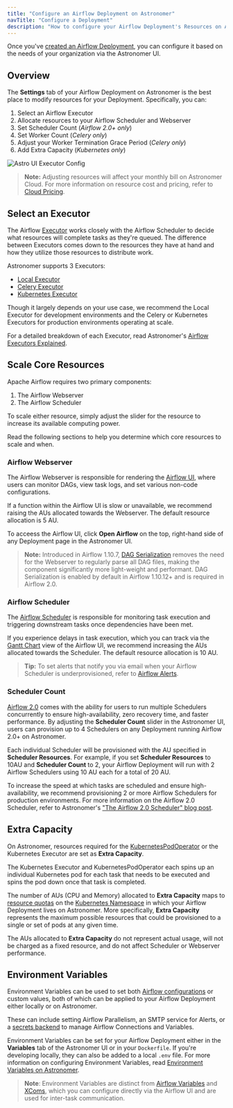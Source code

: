 ```yaml
---
title: "Configure an Airflow Deployment on Astronomer"
navTitle: "Configure a Deployment"
description: "How to configure your Airflow Deployment's Resources on Astronomer."
---
```


Once you've [created an Airflow Deployment](https://www.astronomer.io/docs/cloud/stable/deploy/deploy-cli), you can configure it based on the needs of your organization via the Astronomer UI.

## Overview

The **Settings** tab of your Airflow Deployment on Astronomer is the best place to modify resources for your Deployment. Specifically, you can:

1. Select an Airflow Executor
2. Allocate resources to your Airflow Scheduler and Webserver
3. Set Scheduler Count (*Airflow 2.0+ only*)
4. Set Worker Count (*Celery only*)
5. Adjust your Worker Termination Grace Period (*Celery only*)
6. Add Extra Capacity (*Kubernetes only*)

![Astro UI Executor Config](https://assets2.astronomer.io/main/docs/astronomer-ui/v0.23-astro-UI-executor.png)

> **Note:** Adjusting resources will affect your monthly bill on Astronomer Cloud. For more information on resource cost and pricing, refer to [Cloud Pricing](https://www.astronomer.io/docs/cloud/stable/resources/pricing).

## Select an Executor

The Airflow [Executor](https://airflow.apache.org/docs/apache-airflow/stable/executor/index.html) works closely with the Airflow Scheduler to decide what resources will complete tasks as they're queued. The difference between Executors comes down to the resources they have at hand and how they utilize those resources to distribute work.

Astronomer supports 3 Executors:

- [Local Executor](https://airflow.apache.org/docs/apache-airflow/stable/executor/local.html)
- [Celery Executor](https://airflow.apache.org/docs/apache-airflow/stable/executor/celery.html)
- [Kubernetes Executor](https://airflow.apache.org/docs/apache-airflow/stable/executor/kubernetes.html)

Though it largely depends on your use case, we recommend the Local Executor for development environments and the Celery or Kubernetes Executors for production environments operating at scale.

For a detailed breakdown of each Executor, read Astronomer's [Airflow Executors Explained](https://www.astronomer.io/guides/airflow-executors-explained).

## Scale Core Resources

Apache Airflow requires two primary components:

1. The Airflow Webserver
2. The Airflow Scheduler

To scale either resource, simply adjust the slider for the resource to increase its available computing power.

Read the following sections to help you determine which core resources to scale and when.

### Airflow Webserver

The Airflow Webserver is responsible for rendering the [Airflow UI](https://airflow.apache.org/docs/apache-airflow/stable/ui.html), where users can monitor DAGs, view task logs, and set various non-code configurations. 

If a function within the Airflow UI is slow or unavailable, we recommend raising the AUs allocated towards the Webserver. The default resource allocation is 5 AU.

To acceess the Airflow UI, click **Open Airflow** on the top, right-hand side of any Deployment page in the Astronomer UI.

> **Note:** Introduced in Airflow 1.10.7, [DAG Serialization](https://airflow.apache.org/docs/apache-airflow/stable/dag-serialization.html?highlight=dag%20serialization) removes the need for the Webserver to regularly parse all DAG files, making the component significantly more light-weight and performant. DAG Serialization is enabled by default in Airflow 1.10.12+ and is required in Airflow 2.0.

### Airflow Scheduler

The [Airflow Scheduler](https://airflow.apache.org/docs/apache-airflow/stable/scheduler.html) is responsible for monitoring task execution and triggering downstream tasks once dependencies have been met.

If you experience delays in task execution, which you can track via the [Gantt Chart](https://airflow.apache.org/docs/apache-airflow/stable/ui.html#gantt-chart) view of the Airflow UI, we recommend increasing the AUs allocated towards the Scheduler. The default resource allocation is 10 AU.

> **Tip:** To set alerts that notify you via email when your Airflow Scheduler is underprovisioned, refer to [Airflow Alerts](/docs/cloud/stable/customize-airflow/airflow-alerts/).

### Scheduler Count

[Airflow 2.0](https://www.astronomer.io/docs/cloud/stable/customize-airflow/upgrade-to-airflow-2) comes with the ability for users to run multiple Schedulers concurrently to ensure high-availability, zero recovery time, and faster performance. By adjusting the **Scheduler Count** slider in the Astronomer UI, users can provision up to 4 Schedulers on any Deployment running Airflow 2.0+ on Astronomer.

Each individual Scheduler will be provisioned with the AU specified in **Scheduler Resources**. For example, if you set **Scheduler Resources** to 10AU and **Scheduler Count** to 2, your Airflow Deployment will run with 2 Airflow Schedulers using 10 AU each for a total of 20 AU.

To increase the speed at which tasks are scheduled and ensure high-availability, we recommend provisioning 2 or more Airflow Schedulers for production environments. For more information on the Airflow 2.0 Scheduler, refer to Astronomer's ["The Airflow 2.0 Scheduler" blog post](https://www.astronomer.io/blog/airflow-2-scheduler).

## Extra Capacity

On Astronomer, resources required for the [KubernetesPodOperator](https://www.astronomer.io/docs/cloud/stable/customize-airflow/kubepodoperator) or the Kubernetes Executor are set as **Extra Capacity**.

The Kubernetes Executor and KubernetesPodOperator each spins up an individual Kubernetes pod for each task that needs to be executed and spins the pod down once that task is completed.

The number of AUs (CPU and Memory) allocated to **Extra Capacity** maps to [resource quotas](https://kubernetes.io/docs/concepts/policy/resource-quotas/) on the [Kubernetes Namespace](https://kubernetes.io/docs/concepts/overview/working-with-objects/namespaces/) in which your Airflow Deployment lives on Astronomer. More specifically, **Extra Capacity** represents the maximum possible resources that could be provisioned to a single or set of pods at any given time.

The AUs allocated to **Extra Capacity** do not represent actual usage, will not be charged as a fixed resource, and do not affect Scheduler or Webserver performance.

## Environment Variables

Environment Variables can be used to set both [Airflow configurations](https://airflow.apache.org/docs/apache-airflow/stable/configurations-ref.html) or custom values, both of which can be applied to your Airflow Deployment either locally or on Astronomer.

These can include setting Airflow Parallelism, an SMTP service for Alerts, or a [secrets backend](https://www.astronomer.io/docs/cloud/stable/customize-airflow/secrets-backend) to manage Airflow Connections and Variables.

Environment Variables can be set for your Airflow Deployment either in the **Variables** tab of the Astronomer UI or in your `Dockerfile`. If you're developing locally, they can also be added to a local `.env` file. For more information on configuring Environment Variables, read [Environment Variables on Astronomer](/docs/cloud/stable/deploy/environment-variables/).



> **Note**: Environment Variables are distinct from [Airflow Variables](https://airflow.apache.org/docs/apache-airflow/stable/howto/variable.html?highlight=variables) and [XComs](https://airflow.apache.org/docs/apache-airflow/stable/concepts.html?highlight=xcom#concepts-xcom), which you can configure directly via the Airflow UI and are used for inter-task communication.
